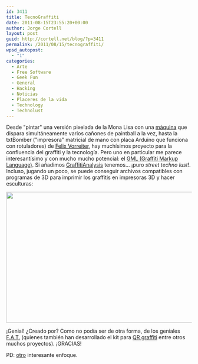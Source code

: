 ```yaml
---
id: 3411
title: TecnoGraffiti
date: 2011-08-15T23:55:20+00:00
author: Jorge Cortell
layout: post
guid: http://cortell.net/blog/?p=3411
permalink: /2011/08/15/tecnograffiti/
wpsd_autopost:
  - "1"
categories:
  - Arte
  - Free Software
  - Geek Fun
  - General
  - Hacking
  - Noticias
  - Placeres de la vida
  - Technology
  - Technolust
---
```

Desde "pintar" una versión pixelada de la Mona Lisa con una <a title="http://www.youtube.com/watch?v=Ma4YYg-boHo&feature=player_embedded" href="http://www.youtube.com/watch?v=Ma4YYg-boHo&feature=player_embedded" target="_blank">máquina</a> que dispara simultáneamente varios cañones de paintball a la vez, hasta la txtBomber ("impresora" matricial de mano con placa Arduino que funciona con rotuladores) de <a title="http://www.behance.net/fel-x" href="http://www.behance.net/fel-x" target="_blank">Felix Vorreiter</a>, hay muchísimos proyecto para la confluencia del graffiti y la tecnología. Pero uno en particular me parece interesantísimo y con mucho mucho potencial: el <a title="http://www.graffitimarkuplanguage.com/" href="http://www.graffitimarkuplanguage.com/" target="_blank">GML (Graffiti Markup Language)</a>. Si añadimos <a title="http://graffitianalysis.com/" href="http://graffitianalysis.com/" target="_blank">GraffitiAnalysis</a> tenemos... ¡puro _street techno lust_!. Incluso, jugando un poco, se puede conseguir archivos compatibles con programas de 3D para imprimir los graffitis en impresoras 3D y hacer esculturas:

<p style="text-align: center">
  <img class="aligncenter" title="graffiti sculpture" src="http://www.graffitimarkuplanguage.com/wp-content/uploads/2010/08/P10803001.jpg" alt="" width="630" height="354" />
</p>

¡Genial! ¿Creado por? Como no podía ser de otra forma, de los geniales <a title="http://fffff.at/" href="http://fffff.at/" target="_blank">F.A.T.</a> (quienes también han desarrollado el kit para <a title="http://fffff.at/qr-code-stenciler-update/" href="http://fffff.at/qr-code-stenciler-update/" target="_blank">QR graffiti</a> entre otros muchos proyectos). ¡GRACIAS!

PD: <a title="http://www.cookingideas.es/scorelight-la-musicalidad-del-garabato-de-un-nino-20091209.html" href="http://www.cookingideas.es/scorelight-la-musicalidad-del-garabato-de-un-nino-20091209.html" target="_blank">otro</a> interesante enfoque.